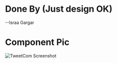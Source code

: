 # Done By (Just design OK)

--Israa Gargar

# Component Pic

<img src="TweetCom.png"
     alt="TweetCom Screenshot"
     style="float: left; margin-right: 10px;" />
